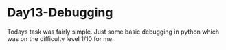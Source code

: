 # Day13-Debugging
Todays task was fairly simple. Just some basic debugging in python which was on the difficulty level 1/10 for me.
